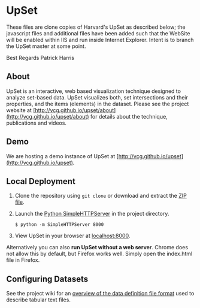 # UpSet

These files are clone copies of Harvard's UpSet as described below; the javascript files and additional files have been added such that the WebSite will be enabled within IIS and run inside Internet Explorer.
Intent is to branch the UpSet master at some point.

Best Regards
Patrick Harris

## About

UpSet is an interactive, web based visualization technique designed to analyze set-based data. UpSet visualizes both, set intersections and their properties, and the items (elements) in the dataset. Please see the project website at [http://vcg.github.io/upset/about](http://vcg.github.io/upset/about) for details about the technique, publications and videos.

## Demo

We are hosting a demo instance of UpSet at [http://vcg.github.io/upset](http://vcg.github.io/upset).

## Local Deployment

1. Clone the repository using ```git clone``` or download and extract the [ZIP file](https://github.com/VCG/upset/archive/master.zip).
2. Launch the [Python SimpleHTTPServer](https://docs.python.org/2/library/simplehttpserver.html) in the project directory.
 
   ```
   $ python -m SimpleHTTPServer 8000
   ```

3. View UpSet in your browser at [localhost:8000](http://localhost:8000).

Alternatively you can also **run UpSet without a web server**. Chrome does not allow this by default, but Firefox works well. Simply open the index.html file in Firefox. 

## Configuring Datasets

See the project wiki for an [overview of the data definition file format](https://github.com/VCG/upset/wiki/Data-Import) used to describe tabular text files.


